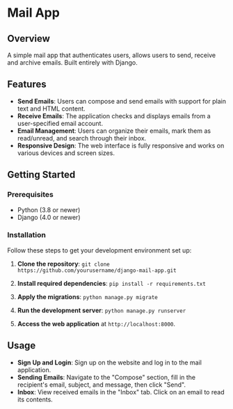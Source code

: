 # Mail App

## Overview

A simple mail app that authenticates users, allows users to send, receive and archive emails. Built entirely with Django.

## Features

- **Send Emails**: Users can compose and send emails with support for plain text and HTML content.
- **Receive Emails**: The application checks and displays emails from a user-specified email account.
- **Email Management**: Users can organize their emails, mark them as read/unread, and search through their inbox.
- **Responsive Design**: The web interface is fully responsive and works on various devices and screen sizes.

## Getting Started

### Prerequisites

- Python (3.8 or newer)
- Django (4.0 or newer)

### Installation

Follow these steps to get your development environment set up:

1. **Clone the repository**:
`git clone https://github.com/yourusername/django-mail-app.git`

3. **Install required dependencies**:
`pip install -r requirements.txt`

4. **Apply the migrations**:
`python manage.py migrate`

5. **Run the development server**:
`python manage.py runserver`

7. **Access the web application** at `http://localhost:8000`.

## Usage

- **Sign Up and Login**: Sign up on the website and log in to the mail application.
- **Sending Emails**: Navigate to the "Compose" section, fill in the recipient's email, subject, and message, then click "Send".
- **Inbox**: View received emails in the "Inbox" tab. Click on an email to read its contents.
